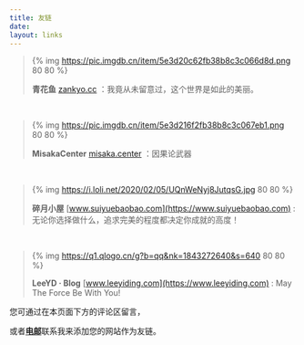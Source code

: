 ```yaml
---
title: 友链
date:
layout: links
---
```

>{% img https://pic.imgdb.cn/item/5e3d20c62fb38b8c3c066d8d.png 80 80 %}
>
>**青花鱼** [zankyo.cc](https://zankyo.cc) ：我竟从未留意过，这个世界是如此的美丽。

</br>

>{% img https://pic.imgdb.cn/item/5e3d216f2fb38b8c3c067eb1.png 80 80 %}
>
>**MisakaCenter** [misaka.center](https://misaka.center) ：因果论武器

</br>

>{% img https://i.loli.net/2020/02/05/UQnWeNyj8JutqsG.jpg 80 80 %}
>
>**碎月小屋** [www.suiyuebaobao.com](https://www.suiyuebaobao.com) : 无论你选择做什么，追求完美的程度都决定你成就的高度！

</br>

>{% img https://q1.qlogo.cn/g?b=qq&nk=1843272640&s=640 80 80 %}
>
>**LeeYD · Blog** [www.leeyiding.com](https://www.leeyiding.com) : May The Force Be With You!

您可通过在本页面下方的评论区留言，

或者[**电邮**](nek0ri@outlook.com)联系我来添加您的网站作为友链。
